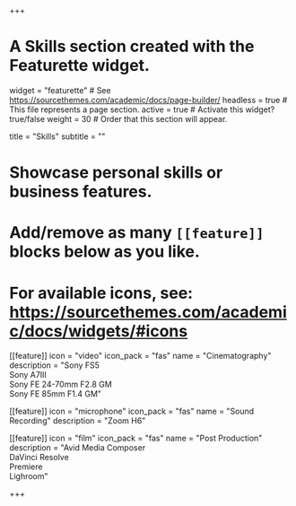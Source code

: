 +++
# A Skills section created with the Featurette widget.
widget = "featurette"  # See https://sourcethemes.com/academic/docs/page-builder/
headless = true  # This file represents a page section.
active = true  # Activate this widget? true/false
weight = 30  # Order that this section will appear.

title = "Skills"
subtitle = ""

# Showcase personal skills or business features.
# 
# Add/remove as many `[[feature]]` blocks below as you like.
# 
# For available icons, see: https://sourcethemes.com/academic/docs/widgets/#icons

[[feature]]
  icon = "video"
  icon_pack = "fas"
  name = "Cinematography"
  description = "Sony FS5<br>Sony A7III<br>Sony FE 24-70mm F2.8 GM<br>Sony FE 85mm F1.4 GM"

[[feature]]
  icon = "microphone"
  icon_pack = "fas"
  name = "Sound Recording"
  description = "Zoom H6"

[[feature]]
  icon = "film"
  icon_pack = "fas"
  name = "Post Production"
  description = "Avid Media Composer<br>DaVinci Resolve<br>Premiere<br>Lighroom"

+++
